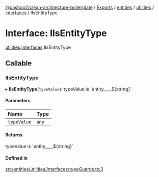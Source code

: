 [@pashoo2/clean-architecture-boilerplate](../README.md) / [Exports](../modules.md) / [entities](../modules/entities.md) / [utilities](../modules/entities.utilities.md) / [interfaces](../modules/entities.utilities.interfaces.md) / IIsEntityType

# Interface: IIsEntityType

[utilities](../modules/entities.utilities.md).[interfaces](../modules/entities.utilities.interfaces.md).IIsEntityType

## Callable

### IIsEntityType

▸ **IIsEntityType**(`typeValue`): typeValue is \`entity\_\_\_\_${string}\`

#### Parameters

| Name | Type |
| :------ | :------ |
| `typeValue` | `any` |

#### Returns

typeValue is \`entity\_\_\_\_${string}\`

#### Defined in

[src/entities/utilities/interfaces/typeGuards.ts:3](https://github.com/pashoo2/clean-architecture-boilerplate/blob/741b3a2/src/entities/utilities/interfaces/typeGuards.ts#L3)
